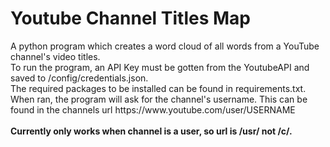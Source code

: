 <h1>Youtube Channel Titles Map</h1>A python program which creates a word cloud of all words from a YouTube channel's video titles.<br>
To run the program, an API Key must be gotten from the YoutubeAPI and saved to /config/credentials.json.<br>
The required packages to be installed can be found in requirements.txt.<br>
When ran, the program will ask for the channel's username. This can be found in the channels url https://www.youtube.com/user/USERNAME<br>
<br><b>Currently only works when channel is a user, so url is /usr/ not /c/.</b>